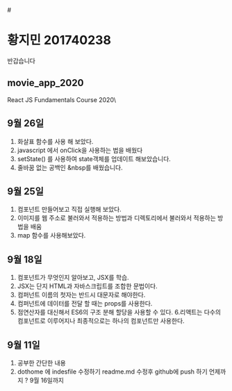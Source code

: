 #<h1> 황지민 201740238 </h1> 
반갑습니다


## movie_app_2020
React JS Fundamentals Course 2020\

## 9월 26일 
1. 화살표 함수를 사용 해 보았다.
2. javascript 에서 onClick을 사용하는 법을 배웠다
3. setState() 를 사용하여  state객체를 업데이트 해보았습니다. 
4. 줄바꿈 없는 공백인 &nbsp를 배웠습니다.



## 9월 25일
1. 컴포넌트 만들어보고 직접 실행해 보았다.
2. 이미지를 웹 주소로 불러와서 적용하는 방법과 디렉토리에서 불러와서 적용하는 방법을 배움
3. map 함수를 사용해보았다.



## 9월 18일
1. 컴포넌트가 무엇인지 알아보고, JSX를 학습.
2. JSX는 단지 HTML과 자바스크립트를 조합한 문법이다.
3. 컴퍼넌트 이름의 첫자는 반드시 대문자로 해야한다.
4. 컴퍼넌트에 데이터를 전달 할 때는  props를 사용한다.
5. 점연산자를 대신해서 ES6의 구조 분해 할당을 사용할 수 있다.
6.리액트는 다수의 컴포넌트로 이루어지나 최종적으로는 하나의 컴포넌트만 사용한다. 

## 9월 11일
1. 공부한 간단한 내용
2. dothome 에 indesfile 수정하기
   readme.md 수정후 github에 push 하기
   언제까지 ? 9월 16일까지